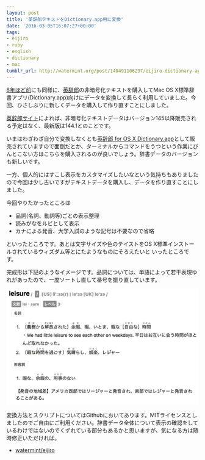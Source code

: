 ```yaml
---
layout: post
title: '英辞郎テキストをDictionary.app用に変換'
date: '2016-03-05T16:07:27+00:00'
tags:
- eijiro
- ruby
- english
- dictionary
- mac
tumblr_url: http://watermint.org/post/140491106297/eijiro-dictionary-app-os-x
---
```


[8年ほど前](https://blogs.oracle.com/okazaki/entry/%E8%8B%B1%E8%BE%9E%E9%83%8E%E3%82%92dictionary_app%E3%81%A7_mac)にも同様に、[英辞郎](http://eijiro.jp/)の非暗号化テキストを購入してMac OS X標準辞書アプリ(Dictionary.app)向けにデータを変換して長らく利用していました。今回、ひさしぶりに新しくデータを購入して作り直すことにしました。

[英辞郎サイト](http://eijiro.jp/)によれば、非暗号化テキストデータはバージョン145以降販売される予定はなく、最新版は144.1とのことです。

いまはわざわざ自分で変換しなくとも[英辞郎 for OS X Dictionary.app](https://tecorin-site.appspot.com/osx/index.html)として販売されていますので面倒だとか、ターミナルからコマンドをうつという作業にぴんとこない方はこちらを購入されるのが良いでしょう。辞書データのバージョンも新しいです。

一方、個人的にはすこし表示をカスタマイズしたいなという気持ちもありましたので今回は少し古いですがテキストデータを購入し、データを作り直すことにしました。

今回やりたかったところは

* 品詞(名詞、動詞等)ごとの表示整理
* 読みがなをルビとして表示
* カナによる発音、大学入試のような記号は不要なので省略

といったところです。あとは文字サイズや色のテイストをOS X標準インストールされているウィズダム等とにたようなものにそろえたいと
いったところです。

完成形は下記のようなイメージです。品詞については、単語によって若干表現ゆれがあったので、一度ソートし直して番号を振り直しています。

![辞書での表示例](/images/2016-03-05-eijiro.png)

変換方法とスクリプトについてはGithubにおいてあります。MITライセンスとしましたのでご自由にご利用ください。辞書データ全体について表示の確認をしているわけではないのでくずれている部分もあるかと思いますが、気になる方は随時修正いただければ。

* [watermint/eijiro](https://github.com/watermint/eijiro)
